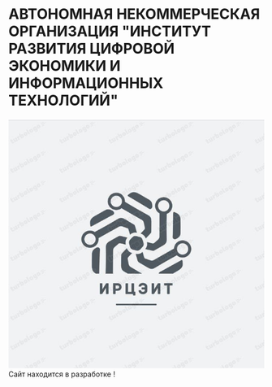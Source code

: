 # АВТОНОМНАЯ НЕКОММЕРЧЕСКАЯ ОРГАНИЗАЦИЯ "ИНСТИТУТ РАЗВИТИЯ ЦИФРОВОЙ ЭКОНОМИКИ И ИНФОРМАЦИОННЫХ ТЕХНОЛОГИЙ"
![logo](photo_2023-05-13_22-13-03.jpg)
Сайт находится в разработке !

